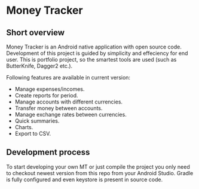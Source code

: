 # Money Tracker

## Short overview
Money Tracker is an Android native application with open source code. 
Development of this project is guided by simplicity and effeciency for end user.
This is portfolio project, so the smartest tools are used (such as ButterKnife, Dagger2 etc.).

Following features are available in current version:
* Manage expenses/incomes.
* Create reports for period.
* Manage accounts with different currencies.
* Transfer money between accounts.
* Manage exchange rates between currencies.
* Quick summaries.
* Charts.
* Export to CSV.

## Development process
To start developing your own MT or just compile the project you only need 
to checkout newest version from this repo from your Android Studio.
Gradle is fully configured and even keystore is present in source code.
